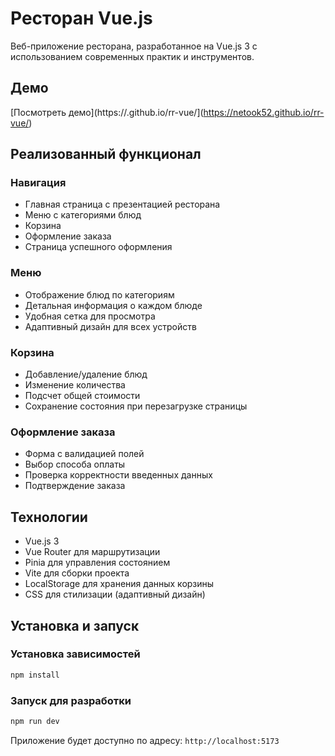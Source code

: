# Ресторан Vue.js

Веб-приложение ресторана, разработанное на Vue.js 3 с использованием современных практик и инструментов.

## Демо

[Посмотреть демо](https://.github.io/rr-vue/](https://netook52.github.io/rr-vue/)

## Реализованный функционал

### Навигация
- Главная страница с презентацией ресторана
- Меню с категориями блюд
- Корзина
- Оформление заказа
- Страница успешного оформления

### Меню
- Отображение блюд по категориям
- Детальная информация о каждом блюде
- Удобная сетка для просмотра
- Адаптивный дизайн для всех устройств

### Корзина
- Добавление/удаление блюд
- Изменение количества
- Подсчет общей стоимости
- Сохранение состояния при перезагрузке страницы

### Оформление заказа
- Форма с валидацией полей
- Выбор способа оплаты
- Проверка корректности введенных данных
- Подтверждение заказа

## Технологии

- Vue.js 3
- Vue Router для маршрутизации
- Pinia для управления состоянием
- Vite для сборки проекта
- LocalStorage для хранения данных корзины
- CSS для стилизации (адаптивный дизайн)

## Установка и запуск

### Установка зависимостей

```bash
npm install
```

### Запуск для разработки

```bash
npm run dev
```

Приложение будет доступно по адресу: `http://localhost:5173`
